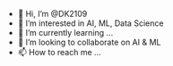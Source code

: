 - 👋 Hi, I’m @DK2109
- 👀 I’m interested in AI, ML, Data Science
- 🌱 I’m currently learning ...
- 💞️ I’m looking to collaborate on AI & ML
- 📫 How to reach me ...

<!---
DK2109/DK2109 is a ✨ special ✨ repository because its `README.md` (this file) appears on your GitHub profile.
You can click the Preview link to take a look at your changes.
--->
